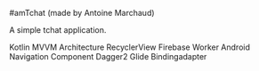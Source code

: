 #amTchat (made by Antoine Marchaud)

A simple tchat application.

Kotlin
MVVM Architecture
RecyclerView
Firebase
Worker
Android Navigation Component
Dagger2
Glide
Bindingadapter
